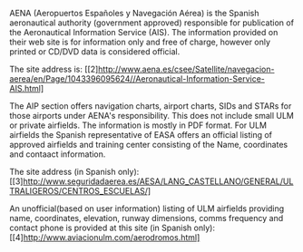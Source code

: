 AENA (Aeropuertos Españoles y Navegación Aérea) is the Spanish aeronautical authority (government approved) responsible for publication of the Aeronautical Information Service (AIS). The information provided on their web site is for information only and free of charge, however only printed or CD/DVD data is considered official.

The site address is:
[[2]http://www.aena.es/csee/Satellite/navegacion-aerea/en/Page/1043396095624//Aeronautical-Information-Service-AIS.html]

The AIP section offers navigation charts, airport charts, SIDs and STARs for those airports under AENA's responsibility. This does not include small ULM or private airfields. The information is mostly in PDF format.
For ULM airfields the Spanish representative of EASA offers an official listing of approved airfields and training center consisting of the Name, coordinates and contaact information.

The site address (in Spanish only):
[[3]http://www.seguridadaerea.es/AESA/LANG_CASTELLANO/GENERAL/ULTRALIGEROS/CENTROS_ESCUELAS/]

An unofficial(based on user information) listing of ULM airfields providing name, coordinates, elevation, runway dimensions, comms frequency and contact phone is provided at this site (in Spanish only):
[[4]http://www.aviacionulm.com/aerodromos.html]

